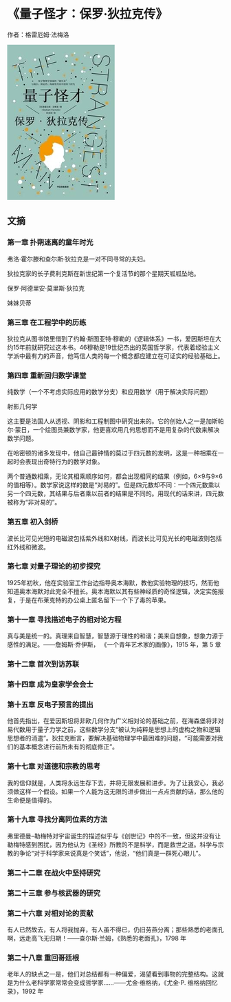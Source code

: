 # 《量子怪才：保罗·狄拉克传》

作者：格雷厄姆·法梅洛

![](images/20250617180945.jpg)
## 文摘

### 第一章 扑朔迷离的童年时光

弗洛·霍尔滕和查尔斯·狄拉克是一对不同寻常的夫妇。

狄拉克家的长子费利克斯在新世纪第一个复活节的那个星期天呱呱坠地。

保罗·阿德里安·莫里斯·狄拉克

妹妹贝蒂

### 第三章 在工程学中的历练

狄拉克从图书馆里借到了约翰·斯图亚特·穆勒的《逻辑体系》一书，爱因斯坦在大约15年前就研究过这本书。46穆勒是19世纪杰出的英国哲学家，代表着经验主义学派中最有力的声音，他笃信人类的每一个概念都应建立在可证实的经验基础上。

### 第四章 重新回归数学课堂

纯数学（一个不考虑实际应用的数学分支）和应用数学（用于解决实际问题）

射影几何学

这主要是法国人从透视、阴影和工程制图中研究出来的。它的创始人之一是加斯帕尔·蒙日，一个绘图员兼数学家，他更喜欢用几何思想而不是用复杂的代数来解决数学问题。

在哈密顿的诸多发现中，他自己最钟情的莫过于四元数的发明，这是一种相乘在一起时会表现出奇特行为的数学对象。

两个普通数相乘，无论其相乘顺序如何，都会出现相同的结果（例如，6×9与9×6的值相等）。数学家说这样的数是“对易的”。但是四元数却不同：一个四元数乘以另一个四元数，其结果与后者乘以前者的结果是不同的。用现代的话来讲，四元数被称为“非对易的”。

### 第五章 初入剑桥


波长比可见光短的电磁波包括紫外线和X射线，而波长比可见光长的电磁波则包括红外线和微波。

### 第七章 对量子理论的初步探究

1925年初秋，他在实验室工作台边指导奥本海默，教他实验物理的技巧，然而他知道奥本海默对此完全不擅长。奥本海默以其有些神经质的奇怪逻辑，决定实施报复，于是在布莱克特的办公桌上匿名留下一个下了毒的苹果。

### 第十一章 寻找描述电子的相对论方程

真与美是统一的。真理来自智慧，智慧源于理性的和谐；美来自想象，想象力源于感性的满足。——詹姆斯·乔伊斯， 《一个青年艺术家的画像》，1915 年，第 5 章

### 第十二章 首次到访苏联


### 第十四章 成为皇家学会会士


### 第十五章 反电子预言的提出

他首先指出，在爱因斯坦将非欧几何作为广义相对论的基础之前，在海森堡将非对易代数用于量子力学之前，这些数学分支“被认为纯粹是思想上的虚构之物和逻辑思想者的消遣”。狄拉克断言，要解决基础物理学中最困难的问题，“可能需要对我们的基本概念进行前所未有的彻底修正”。

### 第十七章 对道德和宗教的思考

我的信仰就是，人类将永远生存下去，并将无限发展和进步。为了让我安心，我必须做这样一个假设。如果一个人能为这无限的进步做出一点点贡献的话，那么他的生命便是值得的。

### 第十九章 寻找分离同位素的方法

弗里德曼–勒梅特对宇宙诞生的描述似乎与《创世记》中的不一致，但这并没有让勒梅特感到困扰，因为他认为《圣经》所教的不是科学，而是救世之道。科学与宗教的争论“对于科学家来说真是个笑话”，他说，“他们真是一群死心眼儿”。

### 第二十二章 在战火中坚持研究


### 第二十三章 参与核武器的研究


### 第二十六章 对相对论的贡献

有人已然故去，有人将我抛弃，有人虽不得已，仍旧劳燕分离；那些熟悉的老面孔啊，远走高飞无归期！——查尔斯·兰姆，《熟悉的老面孔》，1798 年

### 第二十八章 重回哥廷根

老年人的缺点之一是，他们对总结都有一种偏爱，渴望看到事物的完整结构。这就是为什么老科学家常常会变成哲学家……——尤金·维格纳，《尤金·P. 维格纳回忆录》，1992 年